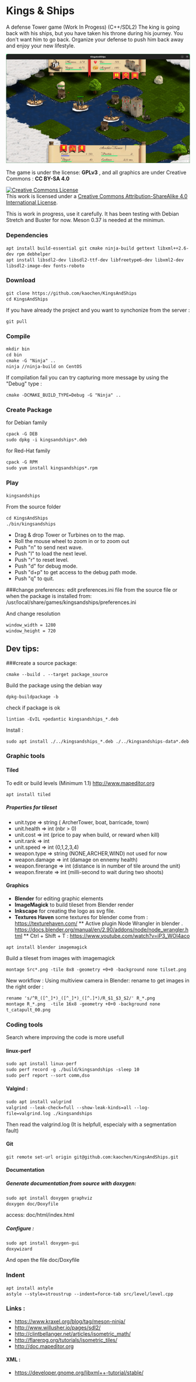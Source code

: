 # Kings & Ships
A defense Tower game (Work In Progess) (C++/SDL2)
The king is going back with his ships, but you have taken his throne during his journey. You don't want him to go back. Organize your defense to push him back away and enjoy your new lifestyle.

 ![KingsAndShips_ScreenShot](./src/img/KingsAndShips.jpg)
 
The game is under the license: **GPLv3** , and all graphics are under Creative Commons : **CC BY-SA 4.0**

<a rel="license" href="http://creativecommons.org/licenses/by-sa/4.0/"><img alt="Creative Commons License" style="border-width:0" src="https://i.creativecommons.org/l/by-sa/4.0/88x31.png" /></a><br />This work is licensed under a <a rel="license" href="http://creativecommons.org/licenses/by-sa/4.0/">Creative Commons Attribution-ShareAlike 4.0 International License</a>.

This is work in progress, use it carefully. It has been testing with Debian Stretch and Buster for now.
Meson 0.37 is needed at the minimun.

### Dependencies
```
apt install build-essential git cmake ninja-build gettext libxml++2.6-dev rpm debhelper
apt install libsdl2-dev libsdl2-ttf-dev libfreetype6-dev libxml2-dev libsdl2-image-dev fonts-roboto

```

### Download
```
git clone https://github.com/kaochen/KingsAndShips
cd KingsAndShips
```
If you have already the project and you want to synchonize from the server :
```
git pull
```

### Compile
```
mkdir bin
cd bin
cmake -G "Ninja" ..
ninja //ninja-build on CentOS
```

If compilation fail you can try capturing more message by using the "Debug" type :
```
cmake -DCMAKE_BUILD_TYPE=Debug -G "Ninja" ..
```

### Create Package
for Debian family
```
cpack -G DEB
sudo dpkg -i kingsandships*.deb
```

for Red-Hat family
```
cpack -G RPM
sudo yum install kingsandships*.rpm
```

### Play

```
kingsandships
```
From the source folder
```
cd KingsAndShips
./bin/kingsandships
```

 * Drag & drop Tower or Turbines on to the map.
 * Roll the mouse wheel to zoom in or to zoom out
 * Push "n" to send next wave.
 * Push "l" to load the next level.
 * Push "r" to reset level.
 * Push "d" for debug mode.
 * Push "d+p" to get access to the debug path mode.
 * Push "q" to quit.


###change preferences:
edit preferences.ini file from the source file
or when the package is installed from:
/usr/local/share/games/kingsandships/preferences.ini

And change resolution
```
window_width = 1280
window_height = 720
```

## Dev tips:

###create a source package:

```
cmake --build . --target package_source

```

Build the package using the debian way
```
dpkg-buildpackage -b

```
check if package is ok
```
lintian -EvIL +pedantic kingsandships_*.deb

```
Install :
```
sudo apt install ./../kingsandships_*.deb ./../kingsandships-data*.deb
```

### Graphic tools
#### Tiled
To edit or build levels (Minimum 1.1) http://www.mapeditor.org
```
apt install tiled
```
##### Properties for tileset 
  * unit.type => string ( ArcherTower, boat, barricade, town)
  * unit.health => int (nbr > 0)
  * unit.cost => int (price to pay when build, or reward when kill)
  * unit.rank => int
  * unit.speed => int (0,1,2,3,4)
  * weapon.type => string (NONE,ARCHER,WIND) not used for now
  * weapon.damage => int (damage on ennemy health)
  * weapon.firerange => int (distance is in number of tile around the unit)
  * weapon.firerate => int (milli-second to wait during two shoots)
    
#### Graphics
  * **Blender** for editing graphic elements
  * **ImageMagick** to build tileset from Blender render 
  * **Inkscape** for creating the logo as svg file.
  * **Textures Haven** some textures for blender come from : https://texturehaven.com/
  ** Active plugin Node Wrangler in blender . https://docs.blender.org/manual/en/2.90/addons/node/node_wrangler.html
  ** Ctrl + Shift + T : https://www.youtube.com/watch?v=iP3_WOl4aco

```
apt install blender imagemagick
```

Build a tileset from images with imagemagick
```
montage Src*.png -tile 8x8 -geometry +0+0 -background none tilset.png
```

New workflow :
Using multiview camera in Blender:
rename to get images in the right order :
```
rename 's/^R_([^_]*)_([^_]*)_([^.]*)/R_$1_$3_$2/' R_*.png
montage R_*.png  -tile 16x8 -geometry +0+0 -background none t_catapult_00.png
```
### Coding tools
Search where improving the code is more usefull
#### linux-perf
```
sudo apt install linux-perf
sudo perf record -g ./build/kingsandships -sleep 10
sudo perf report --sort comm,dso
```

#### Valgind :
```
sudo apt install valgrind
valgrind --leak-check=full --show-leak-kinds=all --log-file=valgrind.log ./kingsandships

```
Then read the valgrind.log (It is helpfull, especialy with a segmentation fault)


#### Git
```
git remote set-url origin git@github.com:kaochen/KingsAndShips.git
```

#### Documentation
##### Generate documentation from source with doxygen: 

```
sudo apt install doxygen graphviz
doxygen doc/Doxyfile
```
access: doc/html/index.html

##### Configure :
```
sudo apt install doxygen-gui
doxywizard
```
And open the file doc/Doxyfile
### Indent

```
apt install astyle
astyle --style=stroustrup --indent=force-tab src/level/level.cpp
```

### Links :

 * https://www.kraxel.org/blog/tag/meson-ninja/
 * http://www.willusher.io/pages/sdl2/
 * http://clintbellanger.net/articles/isometric_math/
 * http://flarerpg.org/tutorials/isometric_tiles/
 * http://doc.mapeditor.org

#### XML : ####

 * https://developer.gnome.org/libxml++-tutorial/stable/
